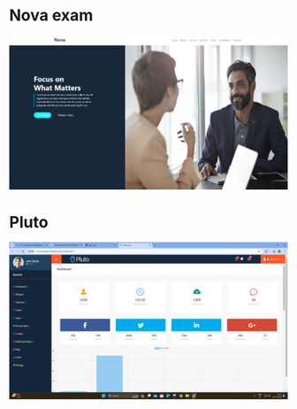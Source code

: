 <h1>Nova exam</h1>
<a href="https://glittering-pastelito-5c6d4b.netlify.app/"><img src="https://github.com/Kashi5656/BS-exam/blob/6bcfa09479ac619af27ca6f16505d07f831a411a/exam.png"></a>

<h1>Pluto</h1>
<a href="https://glittering-pastelito-5c6d4b.netlify.app/"><img src="pluto/PLUTO.png"></a>


